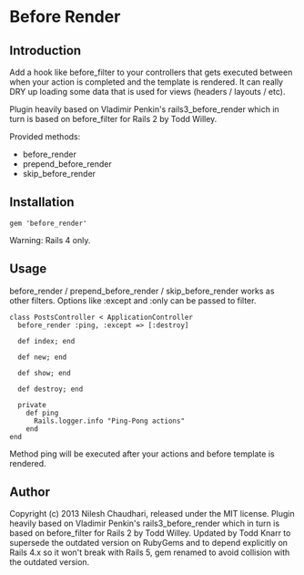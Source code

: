 Before Render  
===========================

## Introduction
  Add a hook like before_filter to your controllers that gets executed between
when your action is completed and the template is rendered.  It can really
DRY up loading some data that is used for views (headers / layouts / etc).

  Plugin heavily based on Vladimir Penkin's rails3_before_render which in turn is based on before_filter for Rails 2 by Todd Willey. 

Provided methods:

- before_render
- prepend\_before\_render
- skip\_before\_render
   
## Installation       
  
    gem 'before_render'
  
  Warning: Rails 4 only. 
 
## Usage
  before_render / prepend\_before\_render / skip\_before\_render works as other filters. Options like :except and :only can be passed to filter.

    class PostsController < ApplicationController
      before_render :ping, :except => [:destroy]
  
      def index; end     
  
      def new; end
    
      def show; end
  
      def destroy; end                                                                          
              
      private
        def ping
          Rails.logger.info "Ping-Pong actions"
        end
    end       
       
  Method ping will be executed after your actions and before template is rendered.

## Author
Copyright (c) 2013 Nilesh Chaudhari, released under the MIT license. Plugin heavily based on Vladimir Penkin's rails3_before_render which in turn is based on before_filter for Rails 2 by Todd Willey. Updated by Todd Knarr to supersede the outdated version on RubyGems and to depend explicitly on Rails 4.x so it won't break with Rails 5, gem renamed to avoid collision with the outdated version.
